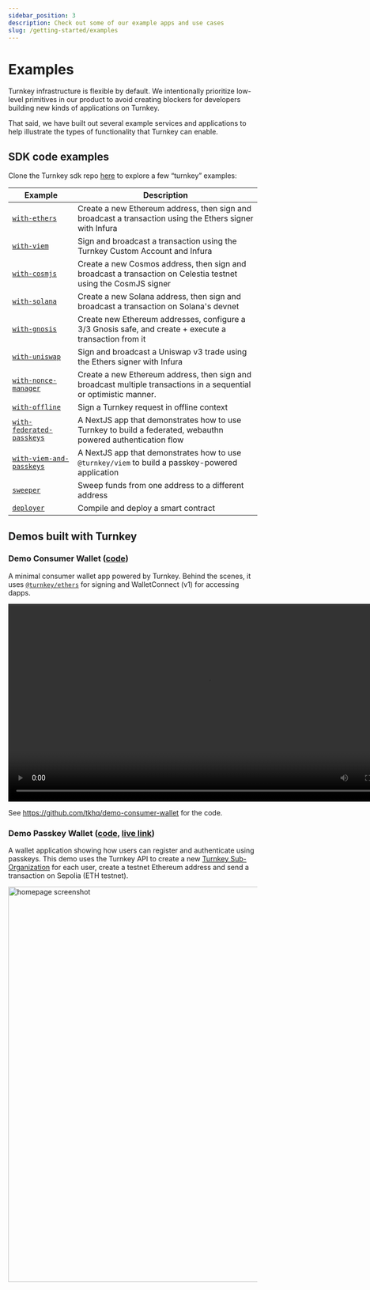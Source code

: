 ```yaml
---
sidebar_position: 3
description: Check out some of our example apps and use cases
slug: /getting-started/examples
---
```

# Examples

Turnkey infrastructure is flexible by default. We intentionally prioritize low-level primitives in our product to avoid creating blockers for developers building new kinds of applications on Turnkey.

That said, we have built out several example services and applications to help illustrate the types of functionality that Turnkey can enable.

## SDK code examples

Clone the Turnkey sdk repo [here](https://github.com/tkhq/sdk) to explore a few “turnkey” examples:

| Example                                                                                                       | Description                                                                                                        |
| ------------------------------------------------------------------------------------------------------------- | ------------------------------------------------------------------------------------------------------------------ |
| [`with-ethers`](https://github.com/tkhq/sdk/tree/main/examples/examples/with-ethers/)                         | Create a new Ethereum address, then sign and broadcast a transaction using the Ethers signer with Infura           |
| [`with-viem`](https://github.com/tkhq/sdk/tree/main/examples/examples/with-viem/)                             | Sign and broadcast a transaction using the Turnkey Custom Account and Infura                                       |
| [`with-cosmjs`](https://github.com/tkhq/sdk/tree/main/examples/examples/with-cosmjs/)                         | Create a new Cosmos address, then sign and broadcast a transaction on Celestia testnet using the CosmJS signer     |
| [`with-solana`](https://github.com/tkhq/sdk/tree/main/examples/examples/with-solana/)                         | Create a new Solana address, then sign and broadcast a transaction on Solana's devnet                              |
| [`with-gnosis`](https://github.com/tkhq/sdk/tree/main/examples/examples/with-gnosis/)                         | Create new Ethereum addresses, configure a 3/3 Gnosis safe, and create + execute a transaction from it             |
| [`with-uniswap`](https://github.com/tkhq/sdk/tree/main/examples/examples/with-uniswap/)                       | Sign and broadcast a Uniswap v3 trade using the Ethers signer with Infura                                          |
| [`with-nonce-manager`](https://github.com/tkhq/sdk/tree/main/examples/examples/with-nonce-manager/)           | Create a new Ethereum address, then sign and broadcast multiple transactions in a sequential or optimistic manner. |
| [`with-offline`](https://github.com/tkhq/sdk/tree/main/examples/examples/with-offline/)                       | Sign a Turnkey request in offline context                                                                          |
| [`with-federated-passkeys`](https://github.com/tkhq/sdk/tree/main/examples/examples/with-federated-passkeys/) | A NextJS app that demonstrates how to use Turnkey to build a federated, webauthn powered authentication flow       |
| [`with-viem-and-passkeys`](https://github.com/tkhq/sdk/tree/main/examples/examples/with-viem-and-passkeys/)   | A NextJS app that demonstrates how to use `@turnkey/viem` to build a passkey-powered application                   |
| [`sweeper`](https://github.com/tkhq/sdk/tree/main/examples/examples/sweeper/)                                 | Sweep funds from one address to a different address                                                                |
| [`deployer`](https://github.com/tkhq/sdk/tree/main/examples/examples/deployer/)                               | Compile and deploy a smart contract                                                                                |

## Demos built with Turnkey

### Demo Consumer Wallet ([code](https://github.com/tkhq/demo-consumer-wallet))

A minimal consumer wallet app powered by Turnkey. Behind the scenes, it uses [`@turnkey/ethers`](https://www.npmjs.com/package/@turnkey/ethers) for signing and WalletConnect (v1) for accessing dapps.

<video controls width="800px">
  <source src="https://github.com/tkhq/demo-consumer-wallet/assets/127255904/2c3409df-2d7c-4ec3-9aa8-e2944a0b0e0a"/>
</video>


See https://github.com/tkhq/demo-consumer-wallet for the code.

### Demo Passkey Wallet ([code](https://github.com/tkhq/demo-passkey-wallet), [live link](https://wallet.tx.xyz))

A wallet application showing how users can register and authenticate using passkeys.
This demo uses the Turnkey API to create a new [Turnkey Sub-Organization](/getting-started/sub-organizations) for each user, create a testnet Ethereum address and send a transaction on Sepolia (ETH testnet).

<img src="/demo-passkey-wallet.png" alt="homepage screenshot" width="800px"/>